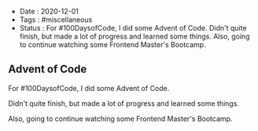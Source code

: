 - Date : 2020-12-01
- Tags : #miscellaneous
- Status : For #100DaysofCode, I did some Advent of Code. Didn't quite finish, but made a lot of progress and learned some things. Also, going to continue watching some Frontend Master's Bootcamp.

## Advent of Code

For #100DaysofCode, I did some Advent of Code. 

Didn't quite finish, but made a lot of progress and learned some things. 

Also, going to continue watching some Frontend Master's Bootcamp.
